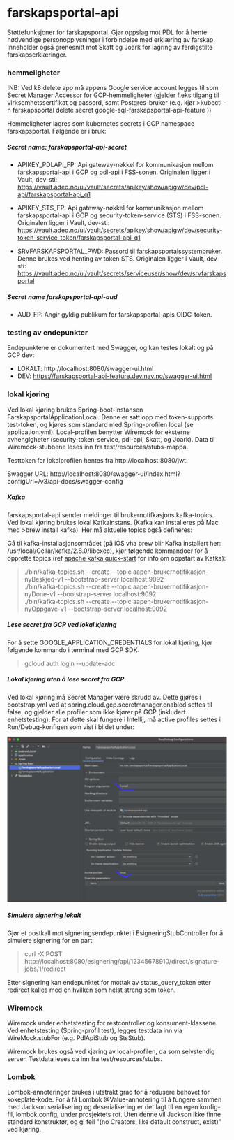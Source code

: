 # farskapsportal-api

Støttefunksjoner for farskapsportal. Gjør oppslag mot PDL for å hente nødvendige personopplysninger i forbindelse med erklæring av farskap. Inneholder
også grenesnitt mot Skatt og Joark for lagring av ferdigstilte farskapserklæringer.

### hemmeligheter

!NB: Ved k8 delete app må appens Google service account legges til som Secret Manager Accessor for GCP-hemmeligheter (gjelder f.eks tilgang til 
virksomhetssertifikat og passord, samt Postgres-bruker (e.g. kjør >kubectl -n farskapsportal delete secret google-sql-farskapsportal-api-feature ))

Hemmeligheter lagres som kubernetes secrets i GCP namespace farskapsportal. Følgende er i bruk:

##### Secret name: farskapsportal-api-secret

- APIKEY_PDLAPI_FP: Api gateway-nøkkel for kommunikasjon mellom farskapsportal-api i GCP og pdl-api i FSS-sonen. Originalen ligger i Vault, dev-sti:
  https://vault.adeo.no/ui/vault/secrets/apikey/show/apigw/dev/pdl-api/farskapsportal-api_q1

- APIKEY_STS_FP: Api gateway-nøkkel for kommunikasjon mellom farskapsportal-api i GCP og security-token-service (STS) i FSS-sonen. Originalen ligger i
  Vault, dev-sti:
  https://vault.adeo.no/ui/vault/secrets/apikey/show/apigw/dev/security-token-service-token/farskapsportal-api_q1

- SRVFARSKAPSPORTAL_PWD: Passord til farskapsportalssystembruker. Denne brukes ved henting av token STS. Originalen ligger i Vault, dev-sti:  
  https://vault.adeo.no/ui/vault/secrets/serviceuser/show/dev/srvfarskapsportal

##### Secret name farskapsportal-api-aud

- AUD_FP: Angir gyldig publikum for farskapsportal-apis OIDC-token.

### testing av endepunkter

Endepunktene er dokumentert med Swagger, og kan testes lokalt og på GCP dev:

- LOKALT: http://localhost:8080/swagger-ui.html
- DEV: https://farskapsportal-api-feature.dev.nav.no/swagger-ui.html

### lokal kjøring

Ved lokal kjøring brukes Spring-boot-instansen FarskapsportalApplicationLocal. Denne er satt opp med token-supports test-token, og kjøres som standard
med Spring-profilen local (se application.yml). Local-profilen benytter Wiremock for eksterne avhengigheter (security-token-service, pdl-api, Skatt,
og Joark). Data til Wiremock-stubbene leses inn fra test/resources/stubs-mappa.

Testtoken for lokalprofilen hentes fra http://localhost:8080/jwt.

Swagger URL: http://localhost:8080/swagger-ui/index.html?configUrl=/v3/api-docs/swagger-config

##### Kafka 
farskapsportal-api sender meldinger til brukernotifkasjons kafka-topics. Ved lokal kjøring brukes lokal Kafkainstans. (Kafka kan installeres på Mac 
med >brew install kafka). Her må aktuelle topics også defineres:

Gå til kafka-installasjonsområdet (på iOS vha brew blir Kafka installert her: /usr/local/Cellar/kafka/2.8.0/libexec), kjør følgende kommandoer for å opprette topics 
(ref [apache kafka quick-start](https://kafka.apache.org/quickstart) for info om oppstart av Kafka):

>./bin/kafka-topics.sh --create --topic aapen-brukernotifikasjon-nyBeskjed-v1 --bootstrap-server localhost:9092 \
>./bin/kafka-topics.sh --create --topic aapen-brukernotifikasjon-nyDone-v1 --bootstrap-server localhost:9092 \
>./bin/kafka-topics.sh --create --topic aapen-brukernotifikasjon-nyOppgave-v1 --bootstrap-server localhost:9092


##### Lese secret fra GCP ved lokal kjøring

For å sette GOOGLE_APPLICATION_CREDENTIALS for lokal kjøring, kjør følgende kommando i terminal med GCP SDK:

>gcloud auth login --update-adc

##### Lokal kjøring uten å lese secret fra GCP
Ved lokal kjøring må Secret Manager være skrudd av. Dette gjøres i bootstrap.yml ved at spring.cloud.gcp.secretmanager.enabled settes til false, og
gjelder alle profiler som ikke kjører på GCP (inkludert enhetstesting). For at dette skal fungere i Intellij, må active profiles settes i
Run/Debug-konfigen som vist i bildet under:

![img.png](img.png)

##### Simulere signering lokalt

Gjør et postkall mot signeringsendepunktet i EsigneringStubController for å simulere signering for en part:
 >curl -X POST http://localhost:8080/esignering/api/12345678910/direct/signature-jobs/1/redirect

Etter signering kan endepunktet for mottak av status_query_token etter redirect kalles med en hvilken som helst streng som token.

### Wiremock

Wiremock under enhetstesting for restcontroller og konsument-klassene. Ved enhetstesting (Spring-profil test), legges testdata inn via
WireMock.stubFor (e.g. PdlApiStub og StsStub).

Wiremock brukes også ved kjøring av local-profilen, da som selvstendig server. Testdata leses da inn fra test/resources/stubs.

### Lombok

Lombok-annoteringer brukes i utstrakt grad for å redusere behovet for kokeplate-kode. For å få Lombok @Value-annotering til å fungere sammen med
Jackson serialisering og deserialisering er det lagt til en egen konfig-fil, lombok.config, under prosjektets rot. Uten denne vil Jackson ikke finne
standard konstruktør, og gi feil "(no Creators, like default construct, exist)" ved kjøring. 
 

